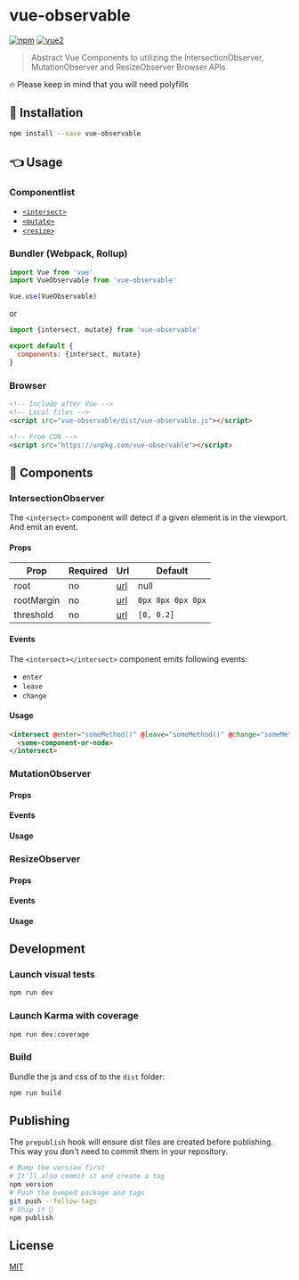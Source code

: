 # vue-observable

[![npm](https://img.shields.io/npm/v/vue-observable.svg)](https://www.npmjs.com/package/vue-observable) [![vue2](https://img.shields.io/badge/vue-2.x-brightgreen.svg)](https://vuejs.org/)

> Abstract Vue Components to utilizing the IntersectionObserver, MutationObserver and ResizeObserver Browser APIs

🔥  Please keep in mind that you will need polyfills

## 🔧 Installation

```bash
npm install --save vue-observable
```

## 👈 Usage

### Componentlist

- [`<intersect>`]()
- [`<mutate>`]()
- [`<resize>`]()
### Bundler (Webpack, Rollup)

```js
import Vue from 'vue'
import VueObservable from 'vue-observable'

Vue.use(VueObservable)
```

or

```js
import {intersect, mutate} from 'vue-observable'

export default {
  components: {intersect, mutate}
}
```

### Browser

```html
<!-- Include after Vue -->
<!-- Local files -->
<script src="vue-observable/dist/vue-observable.js"></script>

<!-- From CDN -->
<script src="https://unpkg.com/vue-observable"></script>
```

## 📒 Components

### IntersectionObserver
The `<intersect>` component will detect if a given element is in the viewport. And emit an event.

#### Props

| Prop | Required | Url | Default |
| --- | --- | --- | --- |
| root | no | [url](https://developer.mozilla.org/en-US/docs/Web/API/IntersectionObserver/root) | null
| rootMargin | no | [url](https://developer.mozilla.org/en-US/docs/Web/API/IntersectionObserver/rootMargin) | `0px 0px 0px 0px`|
| threshold | no | [url](https://developer.mozilla.org/en-US/docs/Web/API/IntersectionObserver/thresholds) | `[0, 0.2]`|

#### Events
The `<intersect></intersect>` component emits following events:

- `enter`
- `leave`
- `change`

#### Usage

```html
<intersect @enter="someMethod()" @leave="someMethod()" @change="someMethod()">
  <some-component-or-node>
</intersect>
```
### MutationObserver

#### Props
#### Events
#### Usage

### ResizeObserver

#### Props
#### Events
#### Usage
## Development

### Launch visual tests

```bash
npm run dev
```

### Launch Karma with coverage

```bash
npm run dev:coverage
```

### Build

Bundle the js and css of to the `dist` folder:

```bash
npm run build
```


## Publishing

The `prepublish` hook will ensure dist files are created before publishing. This
way you don't need to commit them in your repository.

```bash
# Bump the version first
# It'll also commit it and create a tag
npm version
# Push the bumped package and tags
git push --follow-tags
# Ship it 🚀
npm publish
```

## License

[MIT](http://opensource.org/licenses/MIT)
